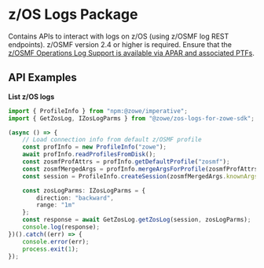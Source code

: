 # z/OS Logs Package

Contains APIs to interact with logs on z/OS (using z/OSMF log REST endpoints).
z/OSMF version 2.4 or higher is required. Ensure that the [z/OSMF Operations Log Support is available via APAR and associated PTFs](https://www.ibm.com/support/pages/apar/PH35930).
## API Examples

**List z/OS logs**

```typescript
import { ProfileInfo } from "npm:@zowe/imperative";
import { GetZosLog, IZosLogParms } from "@zowe/zos-logs-for-zowe-sdk";

(async () => {
    // Load connection info from default z/OSMF profile
    const profInfo = new ProfileInfo("zowe");
    await profInfo.readProfilesFromDisk();
    const zosmfProfAttrs = profInfo.getDefaultProfile("zosmf");
    const zosmfMergedArgs = profInfo.mergeArgsForProfile(zosmfProfAttrs, { getSecureVals: true });
    const session = ProfileInfo.createSession(zosmfMergedArgs.knownArgs);

    const zosLogParms: IZosLogParms = {
        direction: "backward",
        range: "1m"
    };
    const response = await GetZosLog.getZosLog(session, zosLogParms);
    console.log(response);
})().catch((err) => {
    console.error(err);
    process.exit(1);
});
```
